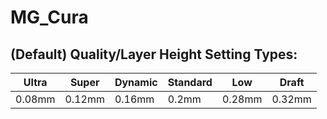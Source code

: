 # MG_Cura

## (Default) Quality/Layer Height Setting Types:

|  Ultra  | Super  | Dynamic | Standard | Low    | Draft  |
| ------- | ------ | ------- | -------- | ------ | ------ |
| 0.08mm  | 0.12mm | 0.16mm  | 0.2mm    | 0.28mm | 0.32mm |

